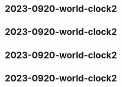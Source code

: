 # 2023-0920-world-clock2
# 2023-0920-world-clock2
# 2023-0920-world-clock2
# 2023-0920-world-clock2
